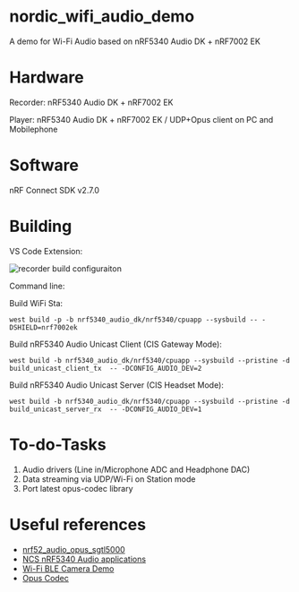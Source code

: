# nordic_wifi_audio_demo

A demo for Wi-Fi Audio based on nRF5340 Audio DK + nRF7002 EK

# Hardware

Recorder: nRF5340 Audio DK + nRF7002 EK

Player: nRF5340 Audio DK + nRF7002 EK / UDP+Opus client on PC and Mobilephone

# Software

nRF Connect SDK v2.7.0

# Building

VS Code Extension:

![recorder build configuraiton](/doc_resources/build_configuraiton_recorder.png)

Command line:

Build WiFi Sta:

```
west build -p -b nrf5340_audio_dk/nrf5340/cpuapp --sysbuild -- -DSHIELD=nrf7002ek
```

Build nRF5340 Audio Unicast Client (CIS Gateway Mode):

```
west build -b nrf5340_audio_dk/nrf5340/cpuapp --sysbuild --pristine -d build_unicast_client_tx  -- -DCONFIG_AUDIO_DEV=2
```

Build nRF5340 Audio Unicast Server (CIS Headset Mode):

```
west build -b nrf5340_audio_dk/nrf5340/cpuapp --sysbuild --pristine -d build_unicast_server_rx  -- -DCONFIG_AUDIO_DEV=1
```

# To-do-Tasks

1. Audio drivers (Line in/Microphone ADC and Headphone DAC)
2. Data streaming via UDP/Wi-Fi on Station mode
3. Port latest opus-codec library

# Useful references

- [nrf52_audio_opus_sgtl5000](https://github.com/ubicore/nrf52_audio_opus_sgtl5000)
- [NCS nRF5340 Audio applications](https://docs.nordicsemi.com/bundle/ncs-latest/page/nrf/applications/nrf5340_audio/index.html)
- [Wi-Fi BLE Camera Demo](https://github.com/NordicPlayground/nrf70-wifi-ble-image-transfer-demo)
- [Opus Codec](https://opus-codec.org/)
